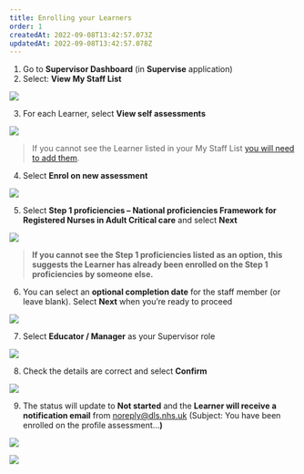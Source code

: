 ```yaml
---
title: Enrolling your Learners​
order: 1
createdAt: 2022-09-08T13:42:57.073Z
updatedAt: 2022-09-08T13:42:57.078Z
---
```

1. Go to **Supervisor Dashboard** (in **Supervise** application)
2. Select: **View My Staff List​**

![](/img/enrolling_1.png)

3. For each Learner, select **View self assessments  ​**

![](/img/enrolling_2.png)

> If you cannot see the Learner listed in your My Staff List [you will need to add them](/user-guide/educator/03-staff-list/adding-delegates-to-your-staff-list).​

4. Select **Enrol on new assessment​**

![](/img/enrolling_3.png)

5. Select **Step 1 proficiencies – National proficiencies Framework for Registered Nurses in Adult Critical care​** and select **Next**

![](/img/enrolling_4.png)

> **If you cannot see the Step 1 proficiencies listed as an option, this suggests the Learner has already been enrolled on the Step 1 proficiencies by someone else.** ​

6. You can select an **optional completion date** for the staff member (or leave blank). Select **Next** when you’re ready to proceed ​

![](/img/enrolling_5.png)

7. Select **Educator / Manager** as your Supervisor role

![](/img/enrolling_6.png)

8. Check the details are correct and select **Confirm​**

![](/img/enrolling_7.png)

9. The status will update to **Not started​** and the **Learner will receive a notification email** from noreply@dls.nhs.uk (Subject: You have been enrolled on the profile assessment...**)** 

![](/img/enrolling_8.png)

![](/img/enrolling_9.png)
